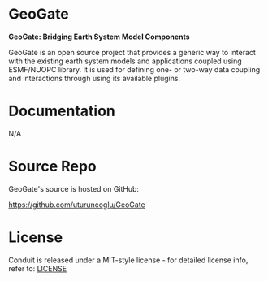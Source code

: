 GeoGate
=======

**GeoGate: Bridging Earth System Model Components**

GeoGate is an open source project that provides a generic way to interact with the existing earth system models and applications coupled using ESMF/NUOPC library. It is used for defining one- or two-way data coupling and interactions through using its available plugins.

Documentation
=============

N/A

Source Repo
===========

GeoGate's source is hosted on GitHub:

https://github.com/uturuncoglu/GeoGate

License
=======

Conduit is released under a MIT-style license - for detailed license info, refer to: [LICENSE](/LICENSE)
